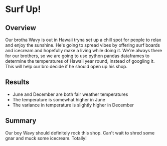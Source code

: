# Surf Up!
 
## Overview
Our brotha Wavy is out in Hawaii tryna set up a chill spot for people to relax and enjoy the sunshine. He's going to spread vibes by offering surf boards and icecream and hopefully make a living while doing it. We're always there for our brothers, so we are going to use python pandas dataframes to determine the temperatures of Hawaii year round, instead of googling it. This will help our bro decide if he should open up his shop. 


## Results
- June and December are both fair weather temperatures
- The temperature is somewhat higher in June
- The variance in temperature is slightly higher in December


## Summary
 Our boy Wavy should definitely rock this shop. Can't wait to shred some gnar and muck some icecream. Totally!
